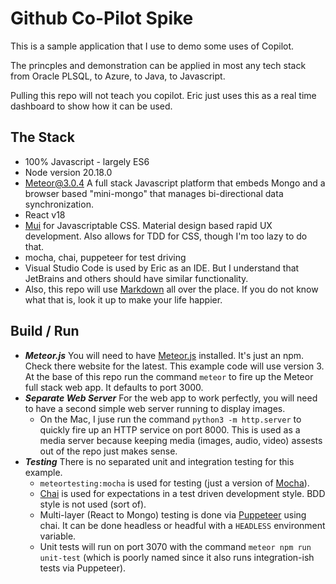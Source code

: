 # Github Co-Pilot Spike

This is a sample application that I use to demo some uses of Copilot.

The princples and demonstration can be applied in most any tech stack from Oracle PLSQL, to Azure, to Java, to Javascript.

Pulling this repo will not teach you copilot. Eric just uses this as a real time dashboard to show how it can be used.

## The Stack
- 100% Javascript - largely ES6
- Node version 20.18.0
- [Meteor@3.0.4](https://v3-docs.meteor.com/) A full stack Javascript platform that embeds Mongo and a browser based "mini-mongo" that manages bi-directional data synchronization.
- React v18
- [Mui](https://mui.com/) for Javascriptable CSS. Material design based rapid UX development. Also allows for TDD for CSS, though I'm too lazy to do that.
- mocha, chai, puppeteer for test driving
- Visual Studio Code is used by Eric as an IDE. But I understand that JetBrains and others should have similar functionality.
- Also, this repo will use [Markdown](https://www.markdownguide.org/cheat-sheet/) all over the place. If you do not know what that is, look it up to make your life happier.


## Build / Run
- ***Meteor.js*** You will need to have [Meteor.js](https://v3-docs.meteor.com/) installed. It's just an npm. Check there website for the latest. This example code will use version 3. At the base of this repo run the command ```meteor``` to fire up the Meteor full stack web app. It defaults to port 3000.
- ***Separate Web Server*** For the web app to work perfectly, you will need to have a second simple web server running to display images. 
  - On the Mac, I juse run the command ```python3 -m http.server``` to quickly fire up an HTTP service on port 8000. This is used as a media server because keeping media (images, audio, video) assests out of the repo just makes sense.
- ***Testing*** There is no separated unit and integration testing for this example. 
    - ```meteortesting:mocha``` is used for testing (just a version of [Mocha](https://mochajs.org/)). 
    - [Chai](https://www.chaijs.com/) is used for expectations in a test driven development style. BDD style is not used (sort of). 
    - Multi-layer (React to Mongo) testing is done via [Puppeteer](https://pptr.dev/) using chai. It can be done headless or headful with a ```HEADLESS``` environment variable. 
    - Unit tests will run on port 3070 with the command ```meteor npm run unit-test``` (which is poorly named since it also runs integration-ish tests via Puppeteer).


